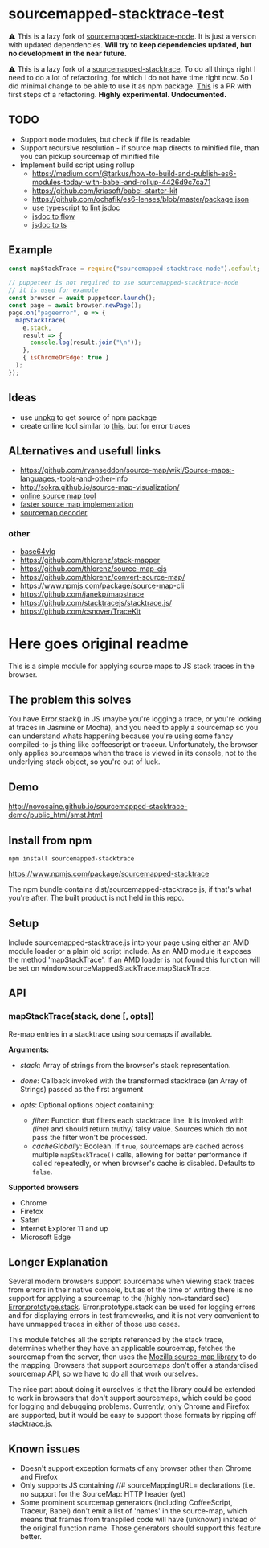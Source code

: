 # sourcemapped-stacktrace-test

⚠️ This is a lazy fork of [sourcemapped-stacktrace-node](https://github.com/stereobooster/sourcemapped-stacktrace-node). It is just a version with updated dependencies. **Will try to keep dependencies updated, but no development in the near future.**

⚠️ This is a lazy fork of a [sourcemapped-stacktrace](https://github.com/novocaine/sourcemapped-stacktrace). To do all things right I need to do a lot of refactoring, for which I do not have time right now. So I did minimal change to be able to use it as npm package. [This](https://github.com/novocaine/sourcemapped-stacktrace/pull/31) is a PR with first steps of a refactoring. **Highly experimental. Undocumented.**

## TODO

- Support node modules, but check if file is readable
- Support recursive resolution - if source map directs to minified file, than you can pickup sourcemap of minified file
- Implement build script using rollup
  - https://medium.com/@tarkus/how-to-build-and-publish-es6-modules-today-with-babel-and-rollup-4426d9c7ca71
  - https://github.com/kriasoft/babel-starter-kit
  - https://github.com/ochafik/es6-lenses/blob/master/package.json
  - [use typescript to lint jsdoc](https://github.com/GoogleChrome/puppeteer/pull/986/files)
  - [jsdoc to flow](https://github.com/Kegsay/flow-jsdoc)
  - [jsdoc to ts](https://github.com/brettle/jsdoc-to-typescript-declaration)

## Example

```javascript
const mapStackTrace = require("sourcemapped-stacktrace-node").default;

// puppeteer is not required to use sourcemapped-stacktrace-node
// it is used for example
const browser = await puppeteer.launch();
const page = await browser.newPage();
page.on("pageerror", e => {
  mapStackTrace(
    e.stack,
    result => {
      console.log(result.join("\n"));
    },
    { isChromeOrEdge: true }
  );
});
```

## Ideas

- use [unpkg](https://unpkg.com/#/) to get source of npm package
- create online tool similar to [this](https://pastcompute.github.io/ScriptMapper/), but for error traces

## ALternatives and usefull links

- https://github.com/ryanseddon/source-map/wiki/Source-maps:-languages,-tools-and-other-info
- http://sokra.github.io/source-map-visualization/
- [online source map tool](https://pastcompute.github.io/ScriptMapper/)
- [faster source map implementation](https://github.com/krisselden/fast-source-map)
- [sourcemap decoder](https://github.com/Rich-Harris/sourcemap-codec)

### other

- [base64vlq](http://www.murzwin.com/base64vlq.html)
- https://github.com/thlorenz/stack-mapper
- https://github.com/thlorenz/source-map-cjs
- https://github.com/thlorenz/convert-source-map/
- https://www.npmjs.com/package/source-map-cli
- https://github.com/janekp/mapstrace
- https://github.com/stacktracejs/stacktrace.js/
- https://github.com/csnover/TraceKit

# Here goes original readme

This is a simple module for applying source maps to JS stack traces in the browser.

## The problem this solves

You have Error.stack() in JS (maybe you're logging a trace, or you're looking at
traces in Jasmine or Mocha), and you need to apply a sourcemap so you can
understand whats happening because you're using some fancy compiled-to-js thing
like coffeescript or traceur. Unfortunately, the browser only applies sourcemaps when the
trace is viewed in its console, not to the underlying stack object, so you're
out of luck.

## Demo

http://novocaine.github.io/sourcemapped-stacktrace-demo/public_html/smst.html

## Install from npm

```
npm install sourcemapped-stacktrace
```

https://www.npmjs.com/package/sourcemapped-stacktrace

The npm bundle contains dist/sourcemapped-stacktrace.js, if that's what you're
after. The built product is not held in this repo.

## Setup

Include sourcemapped-stacktrace.js into your page using either an AMD module
loader or a plain old script include. As an AMD module it exposes the method
'mapStackTrace'. If an AMD loader is not found this function will be set on
window.sourceMappedStackTrace.mapStackTrace.

## API

### mapStackTrace(stack, done [, opts])

Re-map entries in a stacktrace using sourcemaps if available.

**Arguments:**

- *stack*: Array of strings from the browser's stack representation.

- *done*: Callback invoked with the transformed stacktrace (an Array of Strings) passed as the first argument

- *opts*: Optional options object containing:
  - *filter*: Function that filters each stacktrace line.
              It is invoked with _(line)_ and should return truthy/ falsy value.
              Sources which do not pass the filter won't be processed.
  - *cacheGlobally*: Boolean. If `true`, sourcemaps are cached across multiple `mapStackTrace()` calls,
                     allowing for better performance if called repeatedly, or when browser's cache is disabled.
                     Defaults to `false`.

**Supported browsers**
  - Chrome
  - Firefox
  - Safari
  - Internet Explorer 11 and up
  - Microsoft Edge

## Longer Explanation

Several modern browsers support sourcemaps when viewing stack traces from errors in their native console, but as of the time of writing there is no support for applying a sourcemap to the (highly non-standardised) [Error.prototype.stack](https://developer.mozilla.org/en-US/docs/Web/JavaScript/Reference/Global_Objects/Error/Stack). Error.prototype.stack can be used for logging errors and for displaying errors in test frameworks, and it is not very convenient to have unmapped traces in either of those use cases.

This module fetches all the scripts referenced by the stack trace, determines
whether they have an applicable sourcemap, fetches the sourcemap from the
server, then uses the [Mozilla source-map library](https://github.com/mozilla/source-map/) to do the mapping. Browsers that support sourcemaps don't offer a standardised sourcemap API, so we have to do all that work ourselves.

The nice part about doing it ourselves is that the library could be extended to
work in browsers that don't support sourcemaps, which could be good for
logging and debugging problems. Currently, only Chrome and Firefox are supported, but it
would be easy to support those formats by ripping off [stacktrace.js](https://github.com/stacktracejs/stacktrace.js/).

## Known issues

* Doesn't support exception formats of any browser other than Chrome and
  Firefox
* Only supports JS containing //# sourceMappingURL= declarations (i.e. no
  support for the SourceMap: HTTP header (yet)
* Some prominent sourcemap generators (including CoffeeScript, Traceur, Babel)
  don't emit a list of 'names' in the source-map, which means that frames from transpiled code will have (unknown) instead of the original function name. Those generators should support this feature better.
